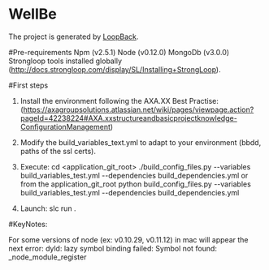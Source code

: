 # WellBe

The project is generated by [LoopBack](http://loopback.io).

#Pre-requirements
Npm (v2.5.1)
Node (v0.12.0)
MongoDb (v3.0.0)
Strongloop tools installed globally (http://docs.strongloop.com/display/SL/Installing+StrongLoop).

#First steps
1. Install the environment following the AXA.XX Best Practise:
    (https://axagroupsolutions.atlassian.net/wiki/pages/viewpage.action?pageId=42238224#AXA.xxstructureandbasicprojectknowledge-ConfigurationManagement)

2. Modify the build_variables_text.yml to adapt to your environment (bbdd, paths of the ssl certs).

3. Execute:
    cd <application_git_root> ./build_config_files.py --variables build_variables_test.yml --dependencies build_dependencies.yml
    or from the application_git_root
    python build_config_files.py --variables build_variables_test.yml --dependencies build_dependencies.yml

4. Launch: slc run .


#KeyNotes:

For some versions of node (ex: v0.10.29, v0.11.12) in mac will appear the next error:
 dyld: lazy symbol binding failed: Symbol not found: _node_module_register
